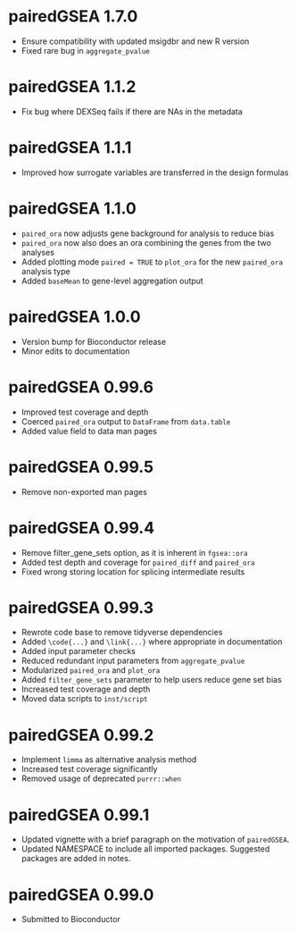 # pairedGSEA 1.7.0

* Ensure compatibility with updated msigdbr and new R version
* Fixed rare bug in `aggregate_pvalue`

# pairedGSEA 1.1.2

* Fix bug where DEXSeq fails if there are NAs in the metadata


# pairedGSEA 1.1.1

* Improved how surrogate variables are transferred in the design formulas

# pairedGSEA 1.1.0

* `paired_ora` now adjusts gene background for analysis to reduce bias
* `paired_ora` now also does an ora combining the genes from the two analyses
* Added plotting mode `paired = TRUE` to `plot_ora` for the new `paired_ora` analysis type
* Added `baseMean` to gene-level aggregation output

# pairedGSEA 1.0.0

* Version bump for Bioconductor release
* Minor edits to documentation

# pairedGSEA 0.99.6

* Improved test coverage and depth
* Coerced `paired_ora` output to `DataFrame` from `data.table`
* Added value field to data man pages


# pairedGSEA 0.99.5

* Remove non-exported man pages

# pairedGSEA 0.99.4

* Remove filter_gene_sets option, as it is inherent in `fgsea::ora`
* Added test depth and coverage for `paired_diff` and `paired_ora`
* Fixed wrong storing location for splicing intermediate results

# pairedGSEA 0.99.3

* Rewrote code base to remove tidyverse dependencies
* Added `\code{...}` and `\link{...}` where appropriate in documentation
* Added input parameter checks
* Reduced redundant input parameters from `aggregate_pvalue`
* Modularized `paired_ora` and `plot_ora`
* Added `filter_gene_sets` parameter to help users reduce gene set bias
* Increased test coverage and depth
* Moved data scripts to `inst/script`

# pairedGSEA 0.99.2

* Implement `limma` as alternative analysis method
* Increased test coverage significantly
* Removed usage of deprecated `purrr::when`

# pairedGSEA 0.99.1

* Updated vignette with a brief paragraph on the motivation of `pairedGSEA`.
* Updated NAMESPACE to include all imported packages.
Suggested packages are added in notes.

# pairedGSEA 0.99.0

* Submitted to Bioconductor

